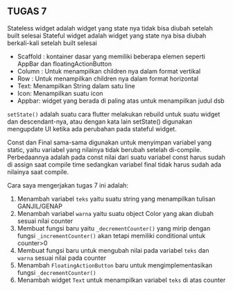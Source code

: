 ## TUGAS 7 

Stateless widget adalah widget yang state nya tidak bisa diubah setelah built selesai
Stateful widget adalah widget yang state nya bisa diubah berkali-kali setelah built selesai

- Scaffold : kontainer dasar yang memiliki beberapa elemen seperti AppBar dan floatingActionButton
- Column : Untuk menampilkan children nya dalam format vertikal
- Row : Untuk menampilkan children nya dalam format horizontal
- Text: Menampilkan String dalam satu line
- Icon: Menampilkan suatu icon
- Appbar: widget yang berada di paling atas untuk menampilkan judul dsb

`setState()` adalah suatu cara flutter melakukan rebuild untuk suatu widget dan descendant-nya, atau dengan kata lain setState() digunakan mengupdate UI ketika ada perubahan
pada stateful widget. 

Const dan Final sama-sama digunakan untuk menyimpan variabel yang static, yaitu variabel yang nilainya tidak berubah setelah di-compile. Perbedaannya adalah pada const nilai dari suatu variabel const harus sudah di assign saat compile time sedangkan variabel final tidak harus sudah ada nilainya saat compile.

Cara saya mengerjakan tugas 7 ini adalah:
1. Menambah variabel `teks` yaitu suatu string yang menampilkan tulisan GANJIL/GENAP
2. Menambah variabel `warna` yaitu suatu object Color yang akan diubah sesuai nilai counter
3. Membuat fungsi baru yaitu `_decrementCounter()` yang mirip dengan fungsi `_incrementCounter()` akan tetapi memiliki conditional untuk counter>0
4. Membuat fungsi baru untuk mengubah nilai pada variabel  `teks` dan `warna` sesuai nilai pada counter
5. Menambah `FloatingActionButton` baru untuk mengimplementasikan fungsi `_decrementCounter()`
6. Menambah widget `Text` untuk menampilkan variabel `teks` di atas counter
